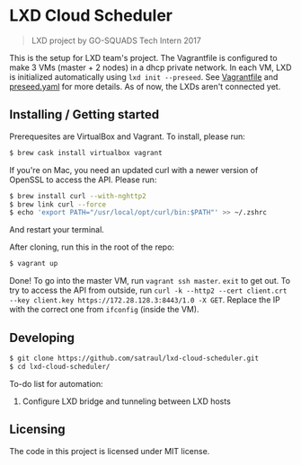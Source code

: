 # LXD Cloud Scheduler
>LXD project by GO-SQUADS Tech Intern 2017

This is the setup for LXD team's project.
The Vagrantfile is configured to make 3 VMs (master + 2 nodes) in a dhcp private network.
In each VM, LXD is initialized automatically using ```lxd init --preseed```.
See [Vagrantfile](Vagrantfile) and [preseed.yaml](preseed.yaml) for more details.
As of now, the LXDs aren't connected yet.

## Installing / Getting started

Prerequesites are VirtualBox and Vagrant. To install, please run:
```bash
$ brew cask install virtualbox vagrant
```
If you're on Mac, you need an updated curl with a newer version of OpenSSL to access the API.
Please run:
```bash
$ brew install curl --with-nghttp2
$ brew link curl --force
$ echo 'export PATH="/usr/local/opt/curl/bin:$PATH"' >> ~/.zshrc
```
And restart your terminal.

After cloning, run this in the root of the repo:
```bash
$ vagrant up
```
Done! To go into the master VM, run ```vagrant ssh master```. ```exit``` to get out.
To try to access the API from outside, run ```curl -k --http2 --cert client.crt --key client.key https://172.28.128.3:8443/1.0 -X GET```.
Replace the IP with the correct one from ```ifconfig``` (inside the VM).

## Developing

```bash
$ git clone https://github.com/satraul/lxd-cloud-scheduler.git
$ cd lxd-cloud-scheduler/
```

To-do list for automation:
1. Configure LXD bridge and tunneling between LXD hosts

## Licensing

The code in this project is licensed under MIT license.

